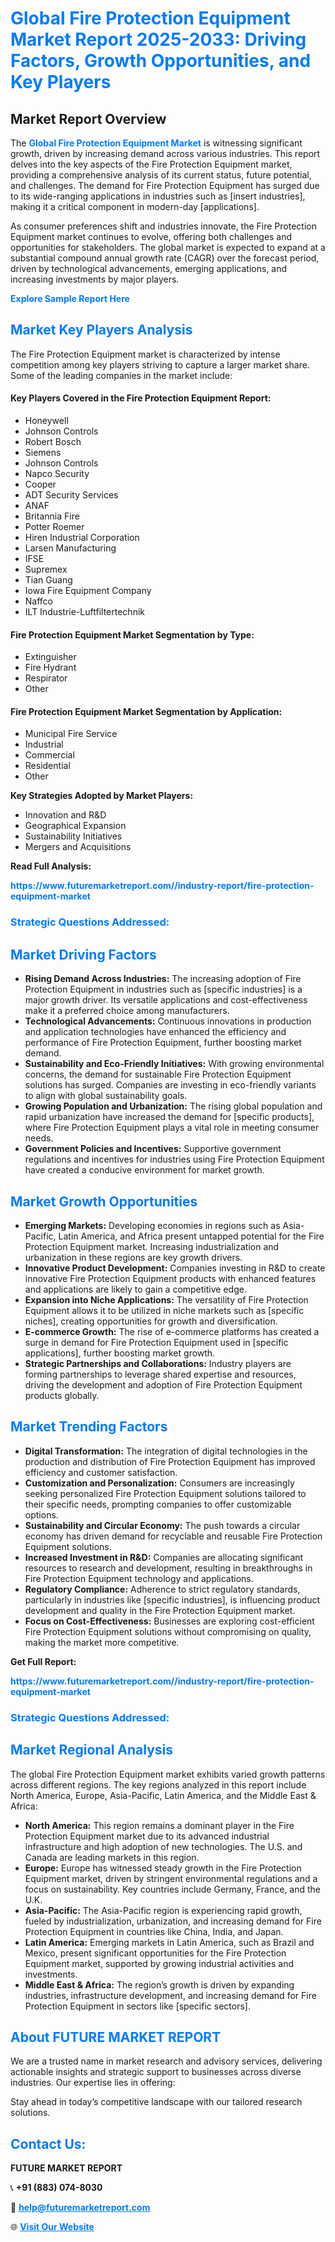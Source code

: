 <h1 style="color: #007BFF;">Global Fire Protection Equipment Market Report 2025-2033: Driving Factors, Growth Opportunities, and Key Players</h1>

<section id="overview">
<h2>Market Report Overview</h2>
<p>The <a href="https://www.futuremarketreport.com//industry-report/fire-protection-equipment-market" style="color: #007BFF; text-decoration: none;"><strong>Global Fire Protection Equipment Market</strong></a> is witnessing significant growth, driven by increasing demand across various industries. This report delves into the key aspects of the Fire Protection Equipment market, providing a comprehensive analysis of its current status, future potential, and challenges. The demand for Fire Protection Equipment has surged due to its wide-ranging applications in industries such as [insert industries], making it a critical component in modern-day [applications].</p>
<p>As consumer preferences shift and industries innovate, the Fire Protection Equipment market continues to evolve, offering both challenges and opportunities for stakeholders. The global market is expected to expand at a substantial compound annual growth rate (CAGR) over the forecast period, driven by technological advancements, emerging applications, and increasing investments by major players.</p>
</section>

<section id="overview">
<p><a href="https://www.futuremarketreport.com//request-sample/reportId=51453" style="color: #007BFF; text-decoration: none;"><strong>Explore Sample Report Here</strong></a></p>
</section>

<section id="key-players">
<h2 style="color: #007BFF;">Market Key Players Analysis</h2>
<p>The Fire Protection Equipment market is characterized by intense competition among key players striving to capture a larger market share. Some of the leading companies in the market include:</p>
<h4>Key Players Covered in the Fire Protection Equipment Report:</h4>
<ul><li>Honeywell</li><li>Johnson Controls</li><li>Robert Bosch</li><li>Siemens</li><li>Johnson Controls</li><li>Napco Security</li><li>Cooper</li><li>ADT Security Services</li><li>ANAF</li><li>Britannia Fire</li><li>Potter Roemer</li><li>Hiren Industrial Corporation</li><li>Larsen Manufacturing</li><li>IFSE</li><li>Supremex</li><li>Tian Guang</li><li>Iowa Fire Equipment Company</li><li>Naffco</li><li>ILT Industrie-Luftfiltertechnik</li></ul>
<h4>Fire Protection Equipment Market Segmentation by Type:</h4>
<ul><li>Extinguisher</li><li>Fire Hydrant</li><li>Respirator</li><li>Other</li></ul>

<h4>Fire Protection Equipment Market Segmentation by Application:</h4>
<ul><li>Municipal Fire Service</li><li>Industrial</li><li>Commercial</li><li>Residential</li><li>Other</li></ul>
<p><strong>Key Strategies Adopted by Market Players:</strong></p>
<ul>
<li>Innovation and R&D</li>
<li>Geographical Expansion</li>
<li>Sustainability Initiatives</li>
<li>Mergers and Acquisitions</li>
</ul>
</section>

<section>
<p><strong>Read Full Analysis: </strong></p><a href="https://www.futuremarketreport.com//industry-report/fire-protection-equipment-market" style="color: #007BFF; text-decoration: none;"><strong>https://www.futuremarketreport.com//industry-report/fire-protection-equipment-market</strong></a>
<h3 style="color: #007BFF;">Strategic Questions Addressed:</h3>
</section>

<section id="driving-factors">
<h2 style="color: #007BFF;">Market Driving Factors</h2>
<ul>
<li><strong>Rising Demand Across Industries:</strong> The increasing adoption of Fire Protection Equipment in industries such as [specific industries] is a major growth driver. Its versatile applications and cost-effectiveness make it a preferred choice among manufacturers.</li>
<li><strong>Technological Advancements:</strong> Continuous innovations in production and application technologies have enhanced the efficiency and performance of Fire Protection Equipment, further boosting market demand.</li>
<li><strong>Sustainability and Eco-Friendly Initiatives:</strong> With growing environmental concerns, the demand for sustainable Fire Protection Equipment solutions has surged. Companies are investing in eco-friendly variants to align with global sustainability goals.</li>
<li><strong>Growing Population and Urbanization:</strong> The rising global population and rapid urbanization have increased the demand for [specific products], where Fire Protection Equipment plays a vital role in meeting consumer needs.</li>
<li><strong>Government Policies and Incentives:</strong> Supportive government regulations and incentives for industries using Fire Protection Equipment have created a conducive environment for market growth.</li>
</ul>
</section>

<section id="growth-opportunities">
<h2 style="color: #007BFF;">Market Growth Opportunities</h2>
<ul>
<li><strong>Emerging Markets:</strong> Developing economies in regions such as Asia-Pacific, Latin America, and Africa present untapped potential for the Fire Protection Equipment market. Increasing industrialization and urbanization in these regions are key growth drivers.</li>
<li><strong>Innovative Product Development:</strong> Companies investing in R&D to create innovative Fire Protection Equipment products with enhanced features and applications are likely to gain a competitive edge.</li>
<li><strong>Expansion into Niche Applications:</strong> The versatility of Fire Protection Equipment allows it to be utilized in niche markets such as [specific niches], creating opportunities for growth and diversification.</li>
<li><strong>E-commerce Growth:</strong> The rise of e-commerce platforms has created a surge in demand for Fire Protection Equipment used in [specific applications], further boosting market growth.</li>
<li><strong>Strategic Partnerships and Collaborations:</strong> Industry players are forming partnerships to leverage shared expertise and resources, driving the development and adoption of Fire Protection Equipment products globally.</li>
</ul>
</section>

<section id="trending-factors">
<h2 style="color: #007BFF;">Market Trending Factors</h2>
<ul>
<li><strong>Digital Transformation:</strong> The integration of digital technologies in the production and distribution of Fire Protection Equipment has improved efficiency and customer satisfaction.</li>
<li><strong>Customization and Personalization:</strong> Consumers are increasingly seeking personalized Fire Protection Equipment solutions tailored to their specific needs, prompting companies to offer customizable options.</li>
<li><strong>Sustainability and Circular Economy:</strong> The push towards a circular economy has driven demand for recyclable and reusable Fire Protection Equipment solutions.</li>
<li><strong>Increased Investment in R&D:</strong> Companies are allocating significant resources to research and development, resulting in breakthroughs in Fire Protection Equipment technology and applications.</li>
<li><strong>Regulatory Compliance:</strong> Adherence to strict regulatory standards, particularly in industries like [specific industries], is influencing product development and quality in the Fire Protection Equipment market.</li>
<li><strong>Focus on Cost-Effectiveness:</strong> Businesses are exploring cost-efficient Fire Protection Equipment solutions without compromising on quality, making the market more competitive.</li>
</ul>
</section>

<section>
<p><strong>Get Full Report: </strong></p><a href="https://www.futuremarketreport.com//industry-report/fire-protection-equipment-market" style="color: #007BFF; text-decoration: none;"><strong>https://www.futuremarketreport.com//industry-report/fire-protection-equipment-market</strong></a>
<h3 style="color: #007BFF;">Strategic Questions Addressed:</h3>
</section>


<section id="regional-analysis">
<h2 style="color: #007BFF;">Market Regional Analysis</h2>
<p>The global Fire Protection Equipment market exhibits varied growth patterns across different regions. The key regions analyzed in this report include North America, Europe, Asia-Pacific, Latin America, and the Middle East & Africa:</p>
<ul>
<li><strong>North America:</strong> This region remains a dominant player in the Fire Protection Equipment market due to its advanced industrial infrastructure and high adoption of new technologies. The U.S. and Canada are leading markets in this region.</li>
<li><strong>Europe:</strong> Europe has witnessed steady growth in the Fire Protection Equipment market, driven by stringent environmental regulations and a focus on sustainability. Key countries include Germany, France, and the U.K.</li>
<li><strong>Asia-Pacific:</strong> The Asia-Pacific region is experiencing rapid growth, fueled by industrialization, urbanization, and increasing demand for Fire Protection Equipment in countries like China, India, and Japan.</li>
<li><strong>Latin America:</strong> Emerging markets in Latin America, such as Brazil and Mexico, present significant opportunities for the Fire Protection Equipment market, supported by growing industrial activities and investments.</li>
<li><strong>Middle East & Africa:</strong> The region’s growth is driven by expanding industries, infrastructure development, and increasing demand for Fire Protection Equipment in sectors like [specific sectors].</li>
</ul>
</section>

<footer>
<h2 style="color: #007BFF;">About FUTURE MARKET REPORT</h2>
<p>We are a trusted name in market research and advisory services, delivering actionable insights and strategic support to businesses across diverse industries. Our expertise lies in offering:</p>

<p>Stay ahead in today’s competitive landscape with our tailored research solutions.</p>

<h2 style="color: #007BFF;">Contact Us:</h2>
<p><strong>FUTURE MARKET REPORT</strong></p>
<p>📞 <strong>+91 (883) 074-8030</strong></p>
<p>📧 <strong><a href="mailto:help@futuremarketreport.com" style="color: #007BFF;">help@futuremarketreport.com</a></strong></p>
<p>🌐 <strong><a href="https://www.futuremarketreport.com/" style="color: #007BFF;">Visit Our Website</a></strong></p>
</footer>